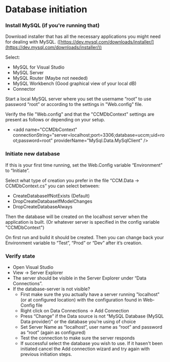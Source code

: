 ﻿
# Database initiation

### Install MySQL (if you're running that)

Download installer that has all the necessary applications you might need for dealing with MySQL. 
([https://dev.mysql.com/downloads/installer/](https://dev.mysql.com/downloads/installer/))

Select: 
* MySQL for Visual Studio
* MySQL Server
* MySQL Router (Maybe not needed)
* MySQL Workbench (Good graphical view of your local dB)
* Connector 

Start a local MySQL server where you set the username “root” to use password “root” or according to the settings in "Web.config" file.

Verify the file "Web.config" and that the "CCMDbContext" settings are present as follows or depending on your setup.
* &lt;add name="CCMDbContext" connectionString="server=localhost;port=3306;database=uccm;uid=root;password=root" providerName="MySql.Data.MySqlClient" /&gt;

### Initiate new database

If this is your first time running, set the Web.Config variable “Environment” to “Initiate”.

Select what type of creation you prefer in the file “CCM.Data -&gt; CCMDbContext.cs” you can select between:

* CreateDatabaseIfNotExists (Default)
* DropCreateDatabaseIfModelChanges
* DropCreateDatabaseAlways

Then the database will be created on the localhost server when the application is built. (Or whatever server is specified in the config variable "CCMDbContext")

On first run and build it should be created. Then you can change back your Environment variable to “Test”, “Prod” or “Dev” after it’s creation.

### Verify state

* Open Visual Studio
* View -&gt; Server Explorer
* The server should be visible in the Server Explorer under “Data Connections”.
* If the database-server is not visible?
  * First make sure the you actually have a server running "localhost" (or at configured location) with the configuration found in Web-Config file
  * Right click on Data Connections -&gt; Add Connection
  * Press “Change” if the Data source is not “MySQL Database (MySQL Data provider)" or the database you're using of choice
  * Set Server Name as “localhost”, user name as “root” and password as “root” (again as configured)
  * Test the connection to make sure the server responds
  * If successful select the database you wish to use. If it hasen't been initiated cancel the Add connection wizard and try again with previous initiation steps.
